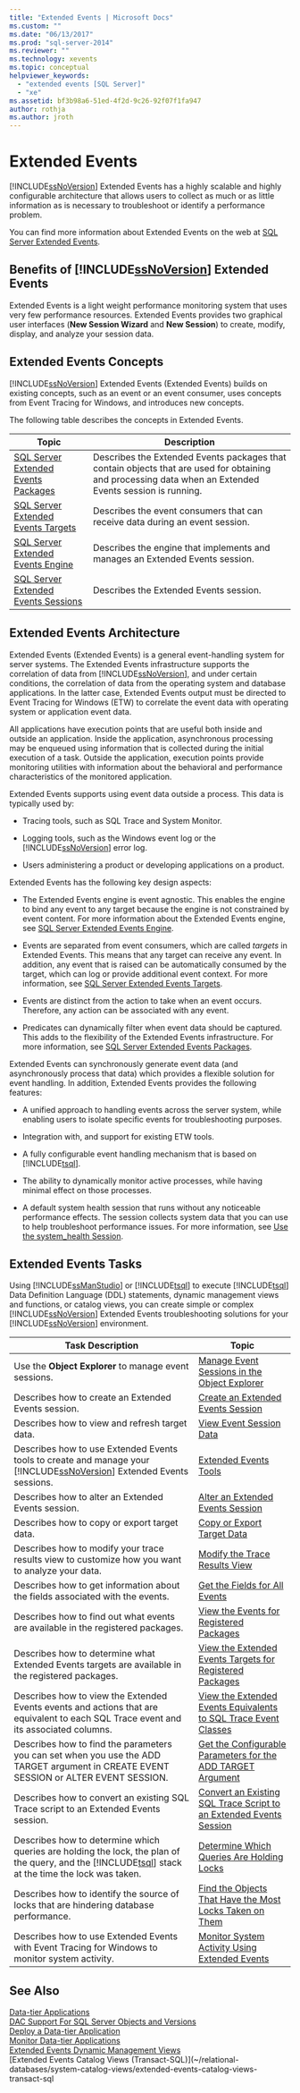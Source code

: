 ```yaml
---
title: "Extended Events | Microsoft Docs"
ms.custom: ""
ms.date: "06/13/2017"
ms.prod: "sql-server-2014"
ms.reviewer: ""
ms.technology: xevents
ms.topic: conceptual
helpviewer_keywords: 
  - "extended events [SQL Server]"
  - "xe"
ms.assetid: bf3b98a6-51ed-4f2d-9c26-92f07f1fa947
author: rothja
ms.author: jroth
---
```

# Extended Events
  [!INCLUDE[ssNoVersion](../../includes/ssnoversion-md.md)] Extended Events has a highly scalable and highly configurable architecture that allows users to collect as much or as little information as is necessary to troubleshoot or identify a performance problem.  
  
 You can find more information about Extended Events on the web at [SQL Server Extended Events](https://blogs.msdn.com/b/extended_events/).  
  
## Benefits of [!INCLUDE[ssNoVersion](../../includes/ssnoversion-md.md)] Extended Events  
 Extended Events is a light weight performance monitoring system that uses very few performance resources. Extended Events provides two graphical user interfaces (**New Session Wizard** and **New Session**) to create, modify, display, and analyze your session data.  
  
## Extended Events Concepts  
 [!INCLUDE[ssNoVersion](../../includes/ssnoversion-md.md)] Extended Events (Extended Events) builds on existing concepts, such as an event or an event consumer, uses concepts from Event Tracing for Windows, and introduces new concepts.  
  
 The following table describes the concepts in Extended Events.  
  
|Topic|Description|  
|-----------|-----------------|  
|[SQL Server Extended Events Packages](sql-server-extended-events-packages.md)|Describes the Extended Events packages that contain objects that are used for obtaining and processing data when an Extended Events session is running.|  
|[SQL Server Extended Events Targets](../../database-engine/sql-server-extended-events-targets.md)|Describes the event consumers that can receive data during an event session.|  
|[SQL Server Extended Events Engine](sql-server-extended-events-engine.md)|Describes the engine that implements and manages an Extended Events session.|  
|[SQL Server Extended Events Sessions](sql-server-extended-events-sessions.md)|Describes the Extended Events session.|  
  
## Extended Events Architecture  
 Extended Events (Extended Events) is a general event-handling system for server systems. The Extended Events infrastructure supports the correlation of data from [!INCLUDE[ssNoVersion](../../includes/ssnoversion-md.md)], and under certain conditions, the correlation of data from the operating system and database applications. In the latter case, Extended Events output must be directed to Event Tracing for Windows (ETW) to correlate the event data with operating system or application event data.  
  
 All applications have execution points that are useful both inside and outside an application. Inside the application, asynchronous processing may be enqueued using information that is collected during the initial execution of a task. Outside the application, execution points provide monitoring utilities with information about the behavioral and performance characteristics of the monitored application.  
  
 Extended Events supports using event data outside a process. This data is typically used by:  
  
-   Tracing tools, such as SQL Trace and System Monitor.  
  
-   Logging tools, such as the Windows event log or the [!INCLUDE[ssNoVersion](../../includes/ssnoversion-md.md)] error log.  
  
-   Users administering a product or developing applications on a product.  
  
 Extended Events has the following key design aspects:  
  
-   The Extended Events engine is event agnostic. This enables the engine to bind any event to any target because the engine is not constrained by event content. For more information about the Extended Events engine, see [SQL Server Extended Events Engine](sql-server-extended-events-engine.md).  
  
-   Events are separated from event consumers, which are called *targets* in Extended Events. This means that any target can receive any event. In addition, any event that is raised can be automatically consumed by the target, which can log or provide additional event context. For more information, see [SQL Server Extended Events Targets](../../database-engine/sql-server-extended-events-targets.md).  
  
-   Events are distinct from the action to take when an event occurs. Therefore, any action can be associated with any event.  
  
-   Predicates can dynamically filter when event data should be captured. This adds to the flexibility of the Extended Events infrastructure. For more information, see [SQL Server Extended Events Packages](sql-server-extended-events-packages.md).  
  
 Extended Events can synchronously generate event data (and asynchronously process that data) which provides a flexible solution for event handling. In addition, Extended Events provides the following features:  
  
-   A unified approach to handling events across the server system, while enabling users to isolate specific events for troubleshooting purposes.  
  
-   Integration with, and support for existing ETW tools.  
  
-   A fully configurable event handling mechanism that is based on [!INCLUDE[tsql](../../includes/tsql-md.md)].  
  
-   The ability to dynamically monitor active processes, while having minimal effect on those processes.  
  
-   A default system health session that runs without any noticeable performance effects. The session collects system data that you can use to help troubleshoot performance issues. For more information, see [Use the system_health Session](use-the-ssms-xe-profiler.md).  
  
## Extended Events Tasks  
 Using [!INCLUDE[ssManStudio](../../includes/ssmanstudio-md.md)] or [!INCLUDE[tsql](../../includes/tsql-md.md)] to execute [!INCLUDE[tsql](../../includes/tsql-md.md)] Data Definition Language (DDL) statements, dynamic management views and functions, or catalog views, you can create simple or complex [!INCLUDE[ssNoVersion](../../includes/ssnoversion-md.md)] Extended Events troubleshooting solutions for your [!INCLUDE[ssNoVersion](../../includes/ssnoversion-md.md)] environment.  
  
|Task Description|Topic|  
|----------------------|-----------|  
|Use the **Object Explorer** to manage event sessions.|[Manage Event Sessions in the Object Explorer](../../ssms/object/object-explorer.md)|  
|Describes how to create an Extended Events session.|[Create an Extended Events Session](../../database-engine/create-an-extended-events-session.md)|  
|Describes how to view and refresh target data.|[View Event Session Data](../../database-engine/view-event-session-data.md)|  
|Describes how to use Extended Events tools to create and manage your [!INCLUDE[ssNoVersion](../../includes/ssnoversion-md.md)] Extended Events sessions.|[Extended Events Tools](extended-events-tools.md)|  
|Describes how to alter an Extended Events session.|[Alter an Extended Events Session](alter-an-extended-events-session.md)|  
|Describes how to copy or export target data.|[Copy or Export Target Data](../../database-engine/copy-or-export-target-data.md)|  
|Describes how to modify your trace results view to customize how you want to analyze your data.|[Modify the Trace Results View](../../database-engine/modify-the-trace-results-view.md)|  
|Describes how to get information about the fields associated with the events.|[Get the Fields for All Events](../../database-engine/get-the-fields-for-all-events.md)|  
|Describes how to find out what events are available in the registered packages.|[View the Events for Registered Packages](../../database-engine/view-the-events-for-registered-packages.md)|  
|Describes how to determine what Extended Events targets are available in the registered packages.|[View the Extended Events Targets for Registered Packages](../../database-engine/view-the-extended-events-targets-for-registered-packages.md)|  
|Describes how to view the Extended Events events and actions that are equivalent to each SQL Trace event and its associated columns.|[View the Extended Events Equivalents to SQL Trace Event Classes](view-the-extended-events-equivalents-to-sql-trace-event-classes.md)|  
|Describes how to find the parameters you can set when you use the ADD TARGET argument in CREATE EVENT SESSION or ALTER EVENT SESSION.|[Get the Configurable Parameters for the ADD TARGET Argument](../../database-engine/get-the-configurable-parameters-for-the-add-target-argument.md)|  
|Describes how to convert an existing SQL Trace script to an Extended Events session.|[Convert an Existing SQL Trace Script to an Extended Events Session](convert-an-existing-sql-trace-script-to-an-extended-events-session.md)|  
|Describes how to determine which queries are holding the lock, the plan of the query, and the [!INCLUDE[tsql](../../includes/tsql-md.md)] stack at the time the lock was taken.|[Determine Which Queries Are Holding Locks](determine-which-queries-are-holding-locks.md)|  
|Describes how to identify the source of locks that are hindering database performance.|[Find the Objects That Have the Most Locks Taken on Them](find-the-objects-that-have-the-most-locks-taken-on-them.md)|  
|Describes how to use Extended Events with Event Tracing for Windows to monitor system activity.|[Monitor System Activity Using Extended Events](monitor-system-activity-using-extended-events.md)|  
  
## See Also  
 [Data-tier Applications](../data-tier-applications/data-tier-applications.md)   
 [DAC Support For SQL Server Objects and Versions](../data-tier-applications/dac-support-for-sql-server-objects-and-versions.md)   
 [Deploy a Data-tier Application](../data-tier-applications/deploy-a-data-tier-application.md)   
 [Monitor Data-tier Applications](../data-tier-applications/monitor-data-tier-applications.md)   
 [Extended Events Dynamic Management Views](../views/views.md)   
 [Extended Events Catalog Views &#40;Transact-SQL&#41;](~/relational-databases/system-catalog-views/extended-events-catalog-views-transact-sql  
  
  
